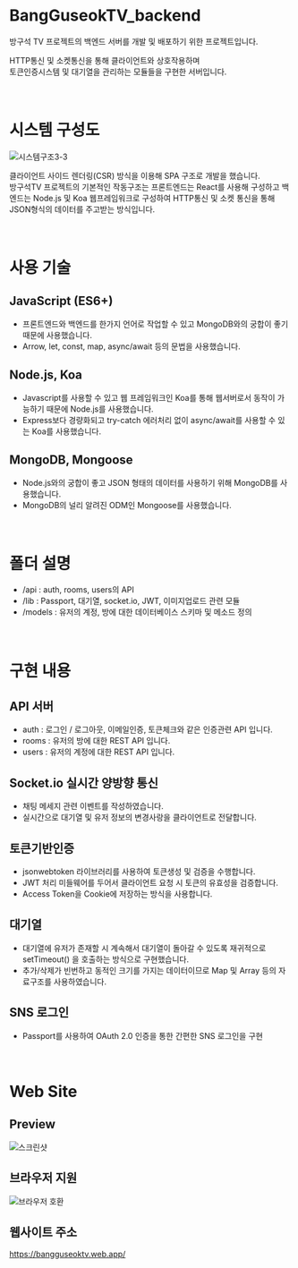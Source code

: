 # BangGuseokTV_backend
방구석 TV 프로젝트의 백엔드 서버를 개발 및 배포하기 위한 프로젝트입니다.

HTTP통신 및 소켓통신을 통해 클라이언트와 상호작용하며  
토큰인증시스템 및 대기열을 관리하는 모듈들을 구현한 서버입니다.  


# <br>시스템 구성도
![시스템구조3-3](https://user-images.githubusercontent.com/37526782/107567727-65a98700-6c29-11eb-981c-08d909078315.png)

클라이언트 사이드 렌더링(CSR) 방식을 이용해 SPA 구조로 개발을 했습니다.  
방구석TV 프로젝트의 기본적인 작동구조는 프론트엔드는 React를 사용해 구성하고 
백엔드는 Node.js 및 Koa 웹프레임워크로 구성하여 HTTP통신 및 소켓 통신을 통해 JSON형식의 데이터를 주고받는 방식입니다.

# <br>사용 기술
## JavaScript (ES6+)
+ 프론트엔드와 백엔드를 한가지 언어로 작업할 수 있고 MongoDB와의 궁합이 좋기 때문에 사용했습니다.
+ Arrow, let, const, map, async/await 등의 문법을 사용했습니다.

## Node.js, Koa
+ Javascript를 사용할 수 있고 웹 프레임워크인 Koa를 통해 웹서버로서 동작이 가능하기 때문에 Node.js를 사용했습니다.  
+ Express보다 경량화되고 try-catch 에러처리 없이 async/await를 사용할 수 있는 Koa를 사용했습니다.

## MongoDB, Mongoose
+ Node.js와의 궁합이 좋고 JSON 형태의 데이터를 사용하기 위해 MongoDB를 사용했습니다.
+ MongoDB의 널리 알려진 ODM인 Mongoose를 사용했습니다.


# <br>폴더 설명
+ /api : auth, rooms, users의 API
+ /lib : Passport, 대기열, socket.io, JWT, 이미지업로드 관련 모듈
+ /models : 유저의 계정, 방에 대한 데이터베이스 스키마 및 메소드 정의


# <br>구현 내용
## API 서버
+ auth  : 로그인 / 로그아웃, 이메일인증, 토큰체크와 같은 인증관련 API 입니다.
+ rooms : 유저의 방에 대한 REST API 입니다.
+ users : 유저의 계정에 대한 REST API 입니다.

## Socket.io 실시간 양방향 통신
+ 채팅 메세지 관련 이벤트를 작성하였습니다.
+ 실시간으로 대기열 및 유저 정보의 변경사랑을 클라이언트로 전달합니다.

## 토큰기반인증
+ jsonwebtoken 라이브러리를 사용하여 토큰생성 및 검증을 수행합니다.
+ JWT 처리 미들웨어를 두어서 클라이언트 요청 시 토큰의 유효성을 검증합니다.
+ Access Token을 Cookie에 저장하는 방식을 사용합니다.

## 대기열
+ 대기열에 유저가 존재할 시 계속해서 대기열이 돌아갈 수 있도록 재귀적으로 setTimeout() 을 호출하는 방식으로 구현했습니다.
+ 추가/삭제가 빈번하고 동적인 크기를 가지는 데이터이므로 Map 및 Array 등의 자료구조를 사용하였습니다.

## SNS 로그인
+ Passport를 사용하여 OAuth 2.0 인증을 통한 간편한 SNS 로그인을 구현


# <br>Web Site
## Preview
![스크린샷](https://user-images.githubusercontent.com/37526782/101886780-4ec1c680-3bdf-11eb-9b47-23bf29b83ec3.JPG)

## 브라우저 지원
![브라우저 호환](https://user-images.githubusercontent.com/37526782/107678316-94356980-6cde-11eb-9cbb-d9102d698434.PNG)

## 웹사이트 주소
https://bangguseoktv.web.app/

